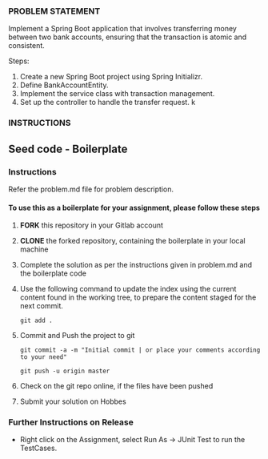 ### PROBLEM STATEMENT

Implement a Spring Boot application that involves transferring money between two bank accounts, ensuring that the transaction is atomic and consistent.

Steps:

1. Create a new Spring Boot project using Spring Initializr.
2.  Define BankAccountEntity.
3. Implement the service class with transaction management.
4. Set up the controller to handle the transfer request.
k
### INSTRUCTIONS

## Seed code - Boilerplate

### Instructions
Refer the problem.md file for problem description.

#### To use this as a boilerplate for your assignment, please follow these steps

1. **FORK** this repository in your Gitlab account

2. **CLONE** the forked repository, containing the boilerplate in your local machine

3. Complete the solution as per the instructions given in problem.md and the boilerplate code

5. Use the following command to update the index using the current content found in the working tree, to prepare the content staged for the next commit.

   `git add .`

6. Commit and Push the project to git

   `git commit -a -m "Initial commit | or place your comments according to your need"`

   `git push -u origin master`

7. Check on the git repo online, if the files have been pushed

8. Submit your solution on Hobbes

### Further Instructions on Release
- Right click on the Assignment, select Run As -> JUnit Test to run the TestCases.
